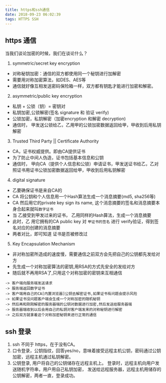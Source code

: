 ```yaml
---
title: https和ssh通信
date: 2018-09-23 06:02:39
tags: HTTPS SSH
---
```

## https 通信
当我们谈论加密的时候，我们在谈论什么？
1. symmetric/secret key encryption
- 对称秘钥加密：通信的双方都使用同一个秘钥进行加解密
- 需要用对称加密算法，如DES、AES等
- 通信就好像互相发送密码保险箱一样，双方都有钥匙才能进行加密和解密。
2. asymmetric/public key encryption
- 私钥 + 公锁（钥）= 密钥对
- 私钥加密,公锁解密(签名 signature 和 验证 verify)
- 公锁加密，私钥解密（加密encryption 和解密 decryption)
- 通信时， 甲发送公锁给乙，乙用甲的公锁加密数据返回给甲，甲收到后用私钥解密
3. Trusted Third Party || Certificate Authority
- CA，证书权威提供。即由CA提供证书
- 为了防止中间人伪造，证书包括基本信息和公钥
- 通信时， 甲向CA（提供个人信息和公锁）申请证书，甲发送证书给乙，乙对照证书用证书公锁加密数据返回给甲，甲收到后用私钥解密
4. digital signature
- 乙要确保证书是来自CA的
- CA 将公钥和个人信息用一个Hash算法生成一个消息摘要(md5, sha256等)
- CA 然后用它的private key sign its name, 这个消息摘要的签名和消息摘要本身合起来就叫`数字证书`
- 当 乙接受到甲发过来的证书， 乙用同样的Hash算法，生成一个消息摘要
- 此时，乙 用它拥有的CA public key 对 `甲证书的签名` 进行 verify验证，得到签名对应的创建的消息摘要
- 两者对比，即可知道 证书是否被修改过
5. Key Encapsulation Mechanism
- 非对称加密所造成的速度慢，需要通信之前双方会先把自己的公钥都先发给对方
- 先生成一个对称加密算法的密钥,用RSA的方式先安全的发给对方  
- 随后就不再用RSA了,只用这个对称加密的密钥来互相通信
```
-> 客户端向服务端发送请求 
-> 服务端返回数字证书 
-> 客户端用自己的CA[内置浏览器]公钥去解密证书,如果证书有问题会提示风险 
-> 如果证书没问题客户端会生成一个对称加密的随机秘钥
-> 然后再和刚刚解密的服务器端的公钥对数据进行加密,然后发送给服务器端
-> 服务器端收到以后会用自己的私钥对客户端发来的对称秘钥进行解密 
-> 之后双方就拿着这个对称加密秘钥来进行正常的通信
```

## ssh 登录
1. ssh 不同于 https，在于没有CA。
2. 口令登录，公钥指纹，回答yes/no，意味着接受远程主机公钥，密码通过公钥加密，远程主机通过私钥解密。
3. 公钥登录, 用户将自己的公钥储存在远程主机上。 登录时，远程主机向用户发送随机字符串，用户用自己私钥加密， 发送给远程服务器，远程主机用储存的公钥解密，两者一直，登录成功。